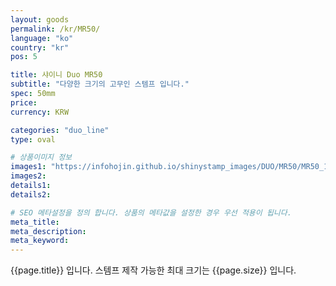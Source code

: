```yaml
---
layout: goods
permalink: /kr/MR50/
language: "ko"
country: "kr"
pos: 5

title: 샤이니 Duo MR50
subtitle: "다양한 크기의 고무인 스템프 입니다."
spec: 50mm
price:
currency: KRW

categories: "duo_line"
type: oval

# 상품이미지 정보
images1: "https://infohojin.github.io/shinystamp_images/DUO/MR50/MR50_1.jpg"
images2:
details1:
details2:    

# SEO 메타설정을 정의 합니다. 상품의 메타값을 설정한 경우 우선 적용이 됩니다.
meta_title: 
meta_description:
meta_keyword:
---
```


{{page.title}} 입니다. 스템프 제작 가능한 최대 크기는 {{page.size}} 입니다.
